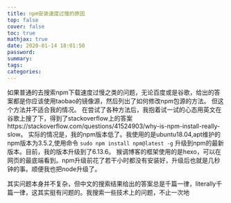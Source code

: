 ```yaml
---
title: npm安装速度过慢的原因
top: false
cover: false
toc: true
mathjax: true
date: 2020-01-14 18:01:50
password:
summary:
tags:
categories:
---
```


如果普通的去搜索npm下载速度过慢之类的问题，无论百度或是谷歌，给出的答案都是你应该使用taobao的镜像源，然后列出了如何修改npm包源的方法。
但这个方法并不适合我的情况。
在尝试了各种方法后，我抱着试一试的心态用英文在谷歌上搜了下，得到了stackoverflow上的答案https://stackoverflow.com/questions/41524903/why-is-npm-install-really-slow。
实际的情况是，我的npm版本低了。我使用的是ubuntu18.04,apt维护的npm版本为3.5.2,使用命令
`sudo npm install npm@latest -g`
升级到npm的最新版本。目前，我的版本升级到了6.13.6。
猴调博客的框架使用的是hexo，可以在网页的最底端看到。npm升级前花了若干小时都没有安装好，升级后也就是几秒钟的事。顺便我也把node升级了。

其实问题本身并不复杂，但中文的搜索结果给出的答案总是千篇一律，literally千篇一律，这其实挺有问题的。我搜索一些技术上的问题，不止一次地
